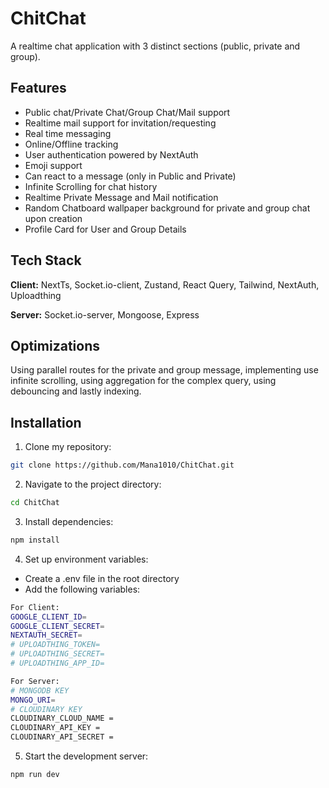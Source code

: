 # ChitChat

A realtime chat application with 3 distinct sections (public, private and group).

## Features

- Public chat/Private Chat/Group Chat/Mail support
- Realtime mail support for invitation/requesting
- Real time messaging
- Online/Offline tracking
- User authentication powered by NextAuth
- Emoji support
- Can react to a message (only in Public and Private)
- Infinite Scrolling for chat history
- Realtime Private Message and Mail notification
- Random Chatboard wallpaper background for private and group chat upon creation
- Profile Card for User and Group Details

## Tech Stack

**Client:** NextTs, Socket.io-client, Zustand, React Query, Tailwind, NextAuth, Uploadthing

**Server:** Socket.io-server, Mongoose, Express

## Optimizations

Using parallel routes for the private and group message, implementing use infinite scrolling, using aggregation for the complex query, using debouncing and lastly indexing.

## Installation

1. Clone my repository:

```bash
git clone https://github.com/Mana1010/ChitChat.git
```

2. Navigate to the project directory:

```bash
cd ChitChat
```

3. Install dependencies:

```bash
npm install
```

4. Set up environment variables:

- Create a .env file in the root directory
- Add the following variables:

```bash
For Client:
GOOGLE_CLIENT_ID=
GOOGLE_CLIENT_SECRET=
NEXTAUTH_SECRET=
# UPLOADTHING_TOKEN=
# UPLOADTHING_SECRET=
# UPLOADTHING_APP_ID=

For Server:
# MONGODB KEY
MONGO_URI=
# CLOUDINARY KEY
CLOUDINARY_CLOUD_NAME =
CLOUDINARY_API_KEY =
CLOUDINARY_API_SECRET =

```

5. Start the development server:

```bash
npm run dev
```
